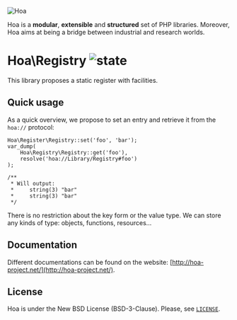 ![Hoa](http://static.hoa-project.net/Image/Hoa_small.png)

Hoa is a **modular**, **extensible** and **structured** set of PHP libraries.
Moreover, Hoa aims at being a bridge between industrial and research worlds.

# Hoa\Registry ![state](http://central.hoa-project.net/State/Registry)

This library proposes a static register with facilities.

## Quick usage

As a quick overview, we propose to set an entry and retrieve it from the
`hoa://` protocol:

    Hoa\Register\Registry::set('foo', 'bar');
    var_dump(
        Hoa\Registry\Registry::get('foo'),
        resolve('hoa://Library/Registry#foo')
    );

    /**
     * Will output:
     *     string(3) "bar"
     *     string(3) "bar"
     */

There is no restriction about the key form or the value type. We can store any
kinds of type: objects, functions, resources…

## Documentation

Different documentations can be found on the website:
[http://hoa-project.net/](http://hoa-project.net/).

## License

Hoa is under the New BSD License (BSD-3-Clause). Please, see
[`LICENSE`](http://hoa-project.net/LICENSE).
